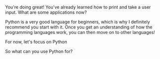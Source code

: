 You're doing great! You've already learned how to print and take a user input. What are some applications now?

Python is a very good language for beginners, which is why I definitely recommend you start with it. Once you get an understanding of how the programming languages work,
you can then move on to other languages!

For now, let's focus on Python

So what can you use Python for?

